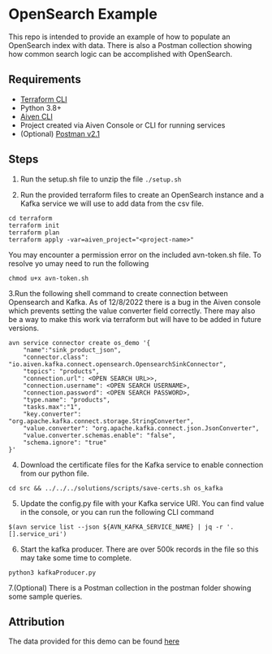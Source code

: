 # OpenSearch Example

This repo is intended to provide an example of how to populate an OpenSearch index with data.  There is also a Postman collection showing how common search logic can be accomplished with OpenSearch. 

## Requirements

- [Terraform CLI](https://developer.hashicorp.com/terraform/tutorials/aws-get-started/install-cli)
- Python 3.8+
- [Aiven CLI](https://docs.aiven.io/docs/tools/cli.html)
- Project created via Aiven Console or CLI for running services
- (Optional) [Postman v2.1](https://www.postman.com/downloads/)


## Steps
1. Run the setup.sh file to unzip the file ``` ./setup.sh ```


2. Run the provided terraform files to create an OpenSearch instance and a Kafka service we will use to add data from the csv file.
```
cd terraform
terraform init
terraform plan 
terraform apply -var=aiven_project="<project-name>"
```
You may encounter a permission error on the included avn-token.sh file.  To resolve yo umay need to run the following

```
chmod u+x avn-token.sh 
```

3.Run the following shell command to create connection between Opensearch and Kafka. As of 12/8/2022 there is a bug in the Aiven console which prevents setting the value converter field correctly. There may also be a way to make this work via terraform but will have to be added in future versions.
```
avn service connector create os_demo '{
    "name":"sink_product_json",
    "connector.class": "io.aiven.kafka.connect.opensearch.OpensearchSinkConnector",
    "topics": "products",
    "connection.url": <OPEN SEARCH URL>>,
    "connection.username": <OPEN SEARCH USERNAME>,
    "connection.password": <OPEN SEARCH PASSWORD>,
    "type.name": "products",
    "tasks.max":"1",
    "key.converter": "org.apache.kafka.connect.storage.StringConverter",
    "value.converter": "org.apache.kafka.connect.json.JsonConverter",
    "value.converter.schemas.enable": "false",
    "schema.ignore": "true"
}'
```
4. Download the certificate files for the Kafka service to enable connection from our python file.
```
cd src && ../../../solutions/scripts/save-certs.sh os_kafka
```
5. Update the config.py file with your Kafka service URI.  You can find value in the console, or you can run the following CLI command

```
$(avn service list --json ${AVN_KAFKA_SERVICE_NAME} | jq -r '.[].service_uri')
```

6. Start the kafka producer.  There are over 500k records in the file so this may take some time to complete.
```
python3 kafkaProducer.py
```
7.(Optional) There is a Postman collection in the postman folder showing some sample queries.

## Attribution
The data provided for this demo can be found [here](https://www.kaggle.com/datasets/thedevastator/product-prices-and-sizes-from-walmart-grocery?resource=download)
